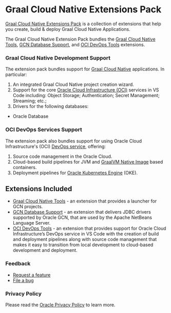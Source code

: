# Graal Cloud Native Extensions Pack

[Graal Cloud Native Extensions Pack](https://marketplace.visualstudio.com/items?itemName=oracle-labs-graalvm.graal-cloud-native-pack) is a collection of extensions that help you create, build & deploy Graal Cloud Native Applications.

The Graal Cloud Native Extension Pack bundles the [Graal Cloud Native Tools](https://marketplace.visualstudio.com/items?itemName=oracle-labs-graalvm.gcn), [GCN Database Support](https://marketplace.visualstudio.com/items?itemName=oracle-labs-graalvm.gcn-database-drivers), and [OCI DevOps Tools](https://marketplace.visualstudio.com/items?itemName=asf.oci-devops) extensions.

### Graal Cloud Native Development Support

The extension pack bundles support for [Graal Cloud Native](https://graal.cloud) applications. In particular:

1. An integrated Graal Cloud Native project creation wizard.
2. Support for the core [Oracle Cloud Infrastructure (OCI)](https://www.oracle.com/cloud/) services in VS Code including: Object Storage; Authentication; Secret Management; Streaming; etc.;
3. Drivers for the following databases:
 * Oracle Database

### OCI DevOps Services Support

The extension pack also bundles support for using Oracle Cloud Infrastructure's (OCI) [DevOps service](), offering:

1. Source code management in the Oracle Cloud.
2. Cloud-based build pipelines for JVM and [GraalVM Native Image](https://www.oracle.com/uk/java/graalvm/) based containers.
3. Deployment pipelines for [Oracle Kubernetes Engine](https://www.oracle.com/uk/cloud/cloud-native/container-engine-kubernetes/) (OKE).

## Extensions Included

* [Graal Cloud Native Tools](https://marketplace.visualstudio.com/items?itemName=oracle-labs-graalvm.gcn) - an extension that provides a launcher for GCN projects.
* [GCN Database Support](https://marketplace.visualstudio.com/items?itemName=oracle-labs-graalvm.gcn-database-drivers) - an extension that delivers JDBC drivers supported by Oracle GCN, that are used by the Apache NetBeans Language Server.
* [OCI DevOps Tools](https://marketplace.visualstudio.com/items?itemName=oracle-labs-graalvm.oci-devops) - an extension that provides support for Oracle Cloud Infrastructure’s DevOps service in VS Code with the creation of build and deployment pipelines along with source code management that makes it easy to transition from local development to cloud-based development and deployment.

### Feedback

* [Request a feature](https://github.com/graalvm/vscode-extensions/issues/new?labels=enhancement)
* [File a bug](https://github.com/graalvm/vscode-extensions/issues/new?labels=bug)

### Privacy Policy

Please read the [Oracle Privacy Policy](https://www.oracle.com/legal/privacy/privacy-policy.html) to learn more.


